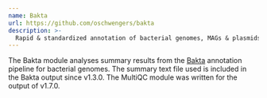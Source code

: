 ```yaml
---
name: Bakta
url: https://github.com/oschwengers/bakta
description: >-
  Rapid & standardized annotation of bacterial genomes, MAGs & plasmids.
---
```


The Bakta module analyses summary results from the
[Bakta](https://github.com/oschwengers/bakta) annotation
pipeline for bacterial genomes. The summary text file used
is included in the Bakta output since v1.3.0. The MultiQC
module was written for the output of v1.7.0.
